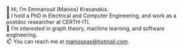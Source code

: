 👋 Hi, I’m Emmanouil (Manios) Krasanakis.<br>
🌱 I hold a PhD in Electrical and Computer Engineering, and work as a postdoc researcher at CERTH-ITI. <br>
💞️ I’m interested in graph theory, machine learning, and software engineering. <br>
📫 You can reach me at maniospas@hotmail.com. <br>

<!---
maniospas/maniospas is a ✨ special ✨ repository because its `README.md` (this file) appears on your GitHub profile.
You can click the Preview link to take a look at your changes.
--->
